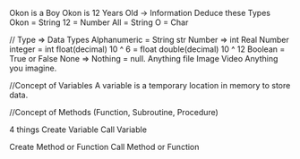 Okon is a Boy
Okon is 12 Years Old -> Information
Deduce these Types
Okon = String
12 = Number
All = String
O = Char


// Type => Data Types
Alphanumeric = String  str
Number =>  int
Real Number 
integer = int
float(decimal) 10 ^ 6 = float
double(decimal) 10 ^ 12
Boolean = True or False
None => Nothing = null.
Anything
file
Image
Video
Anything you imagine. 




//Concept of Variables
A variable is a temporary location in memory to store data.


//Concept of Methods (Function, Subroutine, Procedure)


4 things
Create Variable
Call Variable

Create Method or Function
Call Method or Function 